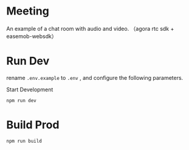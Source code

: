 # Meeting

An example of a chat room with audio and video.
（agora rtc sdk + easemob-websdk）

# Run Dev
rename `.env.example` to `.env` , and configure the following parameters.

Start Development
```bash
npm run dev
```


# Build Prod
```bash
npm run build
```